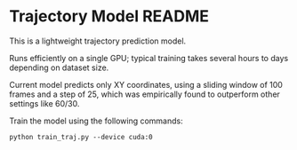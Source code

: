 # Trajectory Model README

This is a lightweight trajectory prediction model.

Runs efficiently on a single GPU; typical training takes several hours to days depending on dataset size.

Current model predicts only XY coordinates, using a sliding window of 100 frames and a step of 25, which was empirically found to outperform other settings like 60/30.

Train the model using the following commands:

    python train_traj.py --device cuda:0 